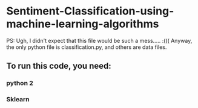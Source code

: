 # Sentiment-Classification-using-machine-learning-algorithms

PS: Ugh, I didn't expect that this file would be such a mess..... :((( Anyway, the only python file is classification.py, and others are data files.

## To run this code, you need:
### python 2
### Sklearn
